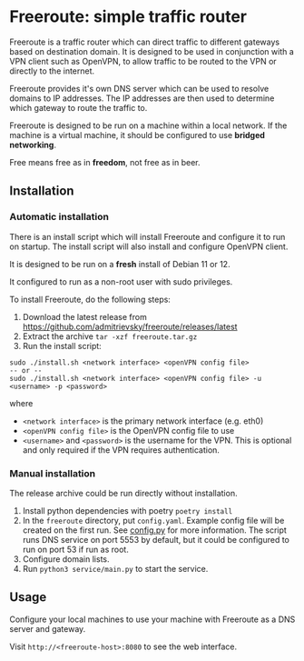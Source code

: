Freeroute: simple traffic router
===============================

Freeroute is a traffic router which can direct traffic to different gateways based on destination domain.
It is designed to be used in conjunction with a VPN client such as OpenVPN, to allow traffic to be routed to the VPN or directly to the internet.

Freeroute provides it's own DNS server which can be used to resolve domains to IP addresses.
The IP addresses are then used to determine which gateway to route the traffic to.

Freeroute is designed to be run on a machine within a local network. 
If the machine is a virtual machine, it should be configured to use **bridged networking**.

Free means free as in **freedom**, not free as in beer.

Installation
------------

### Automatic installation


There is an install script which will install Freeroute and configure it to run on startup. 
The install script will also install and configure OpenVPN client.


It is designed to be run on a **fresh** install of Debian 11 or 12. 

It configured to run as a non-root user with sudo privileges.

To install Freeroute, do the following steps:
1. Download the latest release from https://github.com/admitrievsky/freeroute/releases/latest
2. Extract the archive `tar -xzf freeroute.tar.gz`
3. Run the install script:
```
sudo ./install.sh <network interface> <openVPN config file>
-- or --
sudo ./install.sh <network interface> <openVPN config file> -u <username> -p <password>
```
where
* `<network interface>` is the primary network interface (e.g. eth0)
* `<openVPN config file>` is the OpenVPN config file to use
* `<username>` and `<password>` is the username for the VPN. This is optional and only required if the VPN requires authentication.

### Manual installation

The release archive could be run directly without installation.

1. Install python dependencies with poetry `poetry install`
2. In the `freeroute` directory, put `config.yaml`. 
Example config file will be created on the first run.
See [config.py](service/src/config.py) for more information.
The script runs DNS service on port 5553 by default, but it could be configured to run on port 53 if run as root.
3. Configure domain lists.
4. Run `python3 service/main.py` to start the service.

Usage
-----
Configure your local machines to use your machine with Freeroute as a DNS server and gateway.

Visit `http://<freeroute-host>:8080` to see the web interface.

